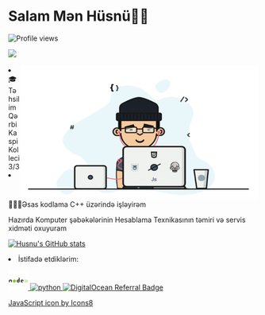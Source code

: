 # Salam Mən Hüsnü👨🏻
![Profile views](https://gpvc.arturio.dev/github-profile-views-counter)

  <p><a href="https://t.me/sirincayboss"><img src="https://img.shields.io/badge/-@Husnu-0290F7?style=flat-square&amp;labelColor=FFFFFF&amp;logo=Telegram&amp;link=https://t.me/sirincayboss""></a></p>
<img align="right" width=480 height=270 src="src/devs.gif" />
<li>🎓Təhsilim Qərbi Kaspi Kolleci 3/3
<li>🧑🏼‍💻Əsas kodlama C++ üzərində işləyirəm
  
Hazırda Komputer şəbəkələrinin Hesablama Texnikasının təmiri və servis xidməti oxuyuram

[![Husnu's GitHub stats](https://github-readme-stats.vercel.app/api?username=sirincay&count_private=true&show_icons=true&theme=radical)](https://github.com/sirincay/github-readme-stats)
<li> İstifadə etdiklərim:
<p align="left"> </a> </a> </a> <a href="https://nodejs.org" target="_blank"> <img src="https://raw.githubusercontent.com/devicons/devicon/master/icons/nodejs/nodejs-original-wordmark.svg" alt="nodejs" width="40" height="40"/> </a>
  <a href="https://www.cplusplus.com" target="_blank"> <img src="https://cdn.worldvectorlogo.com/logos/c.svg" alt="python" width="40" height="40"/> </a> 
  <a href="https://www.digitalocean.com/?refcode=ef061d441a1a&utm_campaign=Referral_Invite&utm_medium=Referral_Program&utm_source=badge"><img src="https://web-platforms.sfo2.cdn.digitaloceanspaces.com/WWW/Badge%201.svg" alt="DigitalOcean Referral Badge" /></a>
  
 
<a href="https://icons8.com/icon/108784/javascript">JavaScript icon by Icons8</a>
